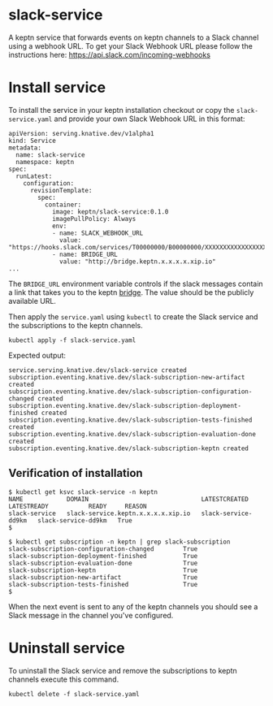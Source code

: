 # slack-service
A keptn service that forwards events on keptn channels to a Slack channel using a webhook URL. To get your Slack Webhook URL please follow the instructions here: https://api.slack.com/incoming-webhooks

# Install service

To install the service in your keptn installation checkout or copy the `slack-service.yaml` and provide your own Slack Webhook URL in this format: 

```
apiVersion: serving.knative.dev/v1alpha1
kind: Service
metadata:
  name: slack-service
  namespace: keptn
spec:
  runLatest:
    configuration:
      revisionTemplate:
        spec:
          container:
            image: keptn/slack-service:0.1.0
            imagePullPolicy: Always
            env:
            - name: SLACK_WEBHOOK_URL
              value: "https://hooks.slack.com/services/T00000000/B00000000/XXXXXXXXXXXXXXXXXXXXXXXX"
            - name: BRIDGE_URL
              value: "http://bridge.keptn.x.x.x.x.xip.io"
...
```

The `BRIDGE_URL` environment variable controls if the slack messages contain a link that takes you to the keptn [bridge](https://github.com/keptn/bridge). The value should be the publicly available URL.

Then apply the `service.yaml` using `kubectl` to create the Slack service and the subscriptions to the keptn channels.

```
kubectl apply -f slack-service.yaml
```

Expected output:
```
service.serving.knative.dev/slack-service created
subscription.eventing.knative.dev/slack-subscription-new-artifact created
subscription.eventing.knative.dev/slack-subscription-configuration-changed created
subscription.eventing.knative.dev/slack-subscription-deployment-finished created
subscription.eventing.knative.dev/slack-subscription-tests-finished created
subscription.eventing.knative.dev/slack-subscription-evaluation-done created
subscription.eventing.knative.dev/slack-subscription-keptn created
```

## Verification of installation

```
$ kubectl get ksvc slack-service -n keptn
NAME            DOMAIN                               LATESTCREATED         LATESTREADY           READY     REASON
slack-service   slack-service.keptn.x.x.x.x.xip.io   slack-service-dd9km   slack-service-dd9km   True
$
```

```
$ kubectl get subscription -n keptn | grep slack-subscription
slack-subscription-configuration-changed        True
slack-subscription-deployment-finished          True
slack-subscription-evaluation-done              True
slack-subscription-keptn                        True
slack-subscription-new-artifact                 True
slack-subscription-tests-finished               True
$
```

When the next event is sent to any of the keptn channels you should see a Slack message in the channel you've configured.

# Uninstall service

To uninstall the Slack service and remove the subscriptions to keptn channels execute this command.

```
kubectl delete -f slack-service.yaml
```